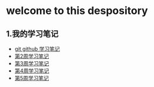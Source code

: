 # welcome to this despository
## 1.我的学习笔记
 - [git github 学习笔记](https://github.com/littleBLACKsir/summary/blob/master/Git%26Github%E5%AD%A6%E4%B9%A0%E6%8A%A5%E5%91%8A.md
)
 - [第2周学习笔记](https://github.com/littleBLACKsir/summary/blob/master/%E7%AC%AC2%E5%91%A8%E5%AD%A6%E4%B9%A0%E6%8A%A5%E5%91%8A.md
)
 - [第3周学习笔记](https://github.com/littleBLACKsir/summary/blob/master/%E7%AC%AC3%E5%91%A8%E5%AD%A6%E4%B9%A0%E6%8A%A5%E5%91%8A.md)
 - [第4周学习笔记](https://github.com/littleBLACKsir/summary/blob/master/%E7%AC%AC4%E5%91%A8%E5%AD%A6%E4%B9%A0%E6%8A%A5%E5%91%8A.md)
 - [第5周学习笔记](https://github.com/littleBLACKsir/summary/blob/master/%E7%AC%AC5%E5%91%A8%E5%AD%A6%E4%B9%A0%E6%8A%A5%E5%91%8A.md)
